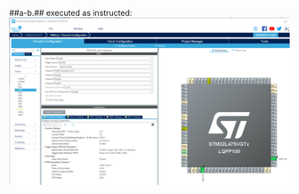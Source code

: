 ##a-b.## executed as instructed:![STM32CubeMX](https://github.com/khkim607/embsys310/blob/main/assignment08/PWM%20configuration_STM32CubeMX.png)
